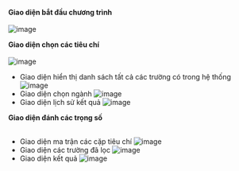 <b>Giao diện bắt đầu chương trình</b>
<br><br>
![image](https://github.com/vtnghia16/Decision-support-system/assets/80100031/f1482f10-92fe-4d41-93ec-0507ff290e7a)

<b>Giao diện chọn các tiêu chí</b>
<br><br>
![image](https://github.com/vtnghia16/Decision-support-system/assets/80100031/527791c0-a4ab-45c8-ad38-5cdfd22e9ccc)
- Giao diện hiển thị danh sách tất cả các trường có trong hệ thống
![image](https://github.com/vtnghia16/Decision-support-system/assets/80100031/c1b5a7f3-eb5d-4ca2-8fb8-596b7eee8c43)
- Giao diện chọn ngành
![image](https://github.com/vtnghia16/Decision-support-system/assets/80100031/b0c7eb72-d729-4f2e-82f3-7ee7575c6165)
- Giao diện lịch sử kết quả
![image](https://github.com/vtnghia16/Decision-support-system/assets/80100031/c2cccb60-0ad6-4905-8b8f-66c939aa0147)

<b>Giao diện đánh các trọng số</b>
<br><br>
- Giao diện ma trận các cặp tiêu chí
![image](https://github.com/vtnghia16/Decision-support-system/assets/80100031/75a55eb8-9cb8-4110-a92b-5949707bcb5f)
- Giao diện các trường đã lọc
![image](https://github.com/vtnghia16/Decision-support-system/assets/80100031/9550d698-75c6-4bde-b90e-f7a2e3619837)
- Giao diện kết quả
![image](https://github.com/vtnghia16/Decision-support-system/assets/80100031/679f653d-d588-4c91-9a4d-53fd04ee3cfd)


